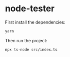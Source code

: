 # node-tester

First install the dependencies:
```bash
yarn
```

Then run the project:
```bash
npx ts-node src/index.ts
```
